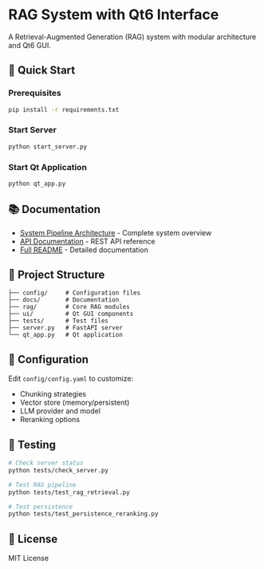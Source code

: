 # RAG System with Qt6 Interface

A Retrieval-Augmented Generation (RAG) system with modular architecture and Qt6 GUI.

## 🚀 Quick Start

### Prerequisites
```bash
pip install -r requirements.txt
```

### Start Server
```bash
python start_server.py
```

### Start Qt Application
```bash
python qt_app.py
```

## 📚 Documentation

- [System Pipeline Architecture](docs/PIPELINE.md) - Complete system overview
- [API Documentation](docs/API_DOCUMENTATION.md) - REST API reference
- [Full README](docs/README.md) - Detailed documentation

## 📁 Project Structure

```
├── config/     # Configuration files
├── docs/       # Documentation
├── rag/        # Core RAG modules
├── ui/         # Qt GUI components
├── tests/      # Test files
├── server.py   # FastAPI server
└── qt_app.py   # Qt application
```

## 🔧 Configuration

Edit `config/config.yaml` to customize:
- Chunking strategies
- Vector store (memory/persistent)
- LLM provider and model
- Reranking options

## 🧪 Testing

```bash
# Check server status
python tests/check_server.py

# Test RAG pipeline
python tests/test_rag_retrieval.py

# Test persistence
python tests/test_persistence_reranking.py
```

## 📝 License

MIT License
